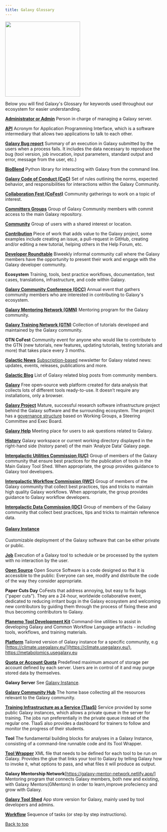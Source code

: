 ```yaml
---
title: Galaxy Glossary 
---
```

<div class='right'><img src="/images/undraw-illustrations/book-lover.svg" alt="" width="240" /></div>

Below you will find Galaxy's Glossary for keywords used throughout our ecosystem for easier understanding.

 **[Administrator or Admin](https://galaxyproject.org/admin/)** Person in charge of managing a Galaxy server.

**[API](https://galaxyproject.org/develop/api/)** Acronym for Application Programming Interface, which is a software intermediary that allows two applications to talk to each other.

**[Galaxy Bug report](https://galaxyproject.org/issues/#tips)** Summary of an execution in Galaxy submitted by the users when a process fails. It includes the data necessary to reproduce the bug (tool version, job invocation, input parameters, standard output and error, message from the user, etc.)

**[BioBlend](https://bioblend.readthedocs.io/en/latest/api_docs/galaxy/all.html)** Python library for interacting with Galaxy from the command line.

**[Galaxy Code of Conduct (CoC)](https://galaxyproject.org/community/coc/)** Set of rules outlining the norms, expected behavior, and responsibilities 
for interactions within the Galaxy Community.

**[Collaboration Fest (CoFest)](https://galaxyproject.org/events/cofests/)** Community gatherings to work on a topic of interest.

**[Committers Groups](https://galaxyproject.org/community/committers/)** Group of Galaxy Community members with commit access to the main Galaxy 
repository.

**[Community](https://galaxyproject.org/community/)** Group of users with a shared interest or location.

**[Contribution](https://galaxyproject.org/develop/)** Piece of work that adds value to the Galaxy project, some examples include creating an issue, a pull-request in GitHub, creating and/or editing a new tutorial, helping others in the Help Forum, etc.

**[Developer Roundtable](https://galaxyproject.org/community/devroundtable/)** Biweekly informal community call where  the Galaxy members have the opportunity to present their work and engage with the Galaxy developer community.

**Ecosystem** Training, tools, best practice workflows, documentation, test cases, translations, infrastructure, and code within Galaxy.

**[Galaxy Community Conference (GCC)](https://galaxyproject.org/gcc/)** Annual event that gathers community members who are interested in 
contributing to Galaxy's ecosystem.

**[Galaxy Mentoring Network (GMN)](https://galaxy-mentor-network.netlify.app/)** Mentoring program for the Galaxy community.

**[Galaxy Training Network (GTN)](https://training.galaxyproject.org/)** Collection of tutorials developed and maintained by the Galaxy community.

**GTN CoFest** Community event for anyone who would like to contribute to the GTN (new tutorials, new features, updating tutorials, testing tutorials and more) that takes place every 3 months.

**[Galactic News](https://galaxyproject.org/galaxy-updates/)** 
[Subscription-based](https://lists.galaxyproject.org/?count=100&all-lists=) newsletter for Galaxy related news: updates, events, releases, publications and more.

**[Galactic Blog](https://galaxyproject.org/blog/)** 
List of Galaxy related blog posts from community members.

**[Galaxy](https://github.com/galaxyproject/galaxy)** Free open-source web platform created for data analysis that collects lots of different tools ready-to-use. It doesn’t require any installations, only a browser.

**[Galaxy Project](https://galaxyproject.org/)** Mature, successful research software infrastructure project behind the Galaxy software and the surrounding ecosystem. The project has a [governance structure](https://galaxyproject.org/community/governance/) based on Working Groups, a Steering Committee and 
Exec Board. 

**[Galaxy Help](https://help.galaxyproject.org/)** Meeting place for users to ask questions related to Galaxy.

**[History](https://training.galaxyproject.org/training-material/topics/galaxy-interface/tutorials/history/tutorial.html)** Galaxy workspace or current working directory displayed in the right-hand side (history panel) of the main ‘Analyze Data’ Galaxy page.

**[Intergalactic Utilities Commission (IUC)](https://galaxyproject.org/iuc/)** Group of members of the Galaxy community that ensure best practices for the publication of tools in the Main Galaxy Tool Shed. When appropriate, the group provides guidance to Galaxy tool developers.

**[Intergalactic Workflow Commission (IWC)](https://github.com/galaxyproject/iwc)** Group of members of the Galaxy community that collect best practices, tips and tricks to maintain high quality Galaxy workflows. When appropriate, the group provides guidance to Galaxy workflow developers.

**[Intergalactic Data Commission (IDC)](https://github.com/galaxyproject/idc)** Group of members of the Galaxy community that collect best practices, 
tips and tricks to maintain reference data.

#### [**Galaxy Instance**](https://galaxyproject.org/admin/get-galaxy/)
Customizable deployment of the Galaxy software that can be either private or public. 

**[Job](https://galaxyproject.org/support/how-jobs-execute/)** Execution of a Galaxy tool to schedule or be processed by the system with no interaction by the user.

**[Open Source](https://opensource.org/osd)** Open Source Software is a code designed so that it is accessible to the public: Everyone can see, modify and distribute the code of the way they consider appropriate.

**Paper Cuts Day** CoFests that address annoying, but easy to fix bugs ("paper cuts"). They are a 24-hour, worldwide collaborative event, dedicated to reducing irritant bugs in the Galaxy ecosystem and welcoming new contributors by guiding them through the process of fixing these and thus becoming contributors to Galaxy.
	
**[Planemo Tool Development Kit](https://planemo.readthedocs.io/en/latest/writing.html)** Command-line utilities to assist in developing Galaxy and Common Workflow Language artifacts - including tools, workflows, and training materials.

**[Platform](https://galaxyproject.org/use/)** Tailored version of Galaxy instance for a specific community, e.g [https://climate.usegalaxy.eu/](https://climate.usegalaxy.eu/), https://metabolomics.usegalaxy.eu

**[Quota or Account Quota](https://galaxyproject.org/support/account-quotas/)** Predefined maximum amount of storage per account defined by each server. Users are in control of it and may purge stored data by themselves. 

**Galaxy Server** See [Galaxy Instance](#galaxy-instance).

**[Galaxy Community Hub](https://galaxyproject.org/)** The home base collecting all the resources relevant to the Galaxy community.

**[Training Infrastructure as a Service (TIaaS)](https://galaxyproject.eu/tiaas.html)** Service provided by some public Galaxy instances, which allows a private queue in the server for training. The jobs run preferentially in the private queue instead of the regular one. TIaaS also provides a dashboard for trainers to follow and monitor the progress of their students.

**Tool** The fundamental building blocks for analyses in a Galaxy Instance, consisting of a command-line runnable code and its Tool Wrapper.

**[Tool Wrapper](https://docs.galaxyproject.org/en/latest/dev/schema.html)** XML file that needs to be defined for each tool to be run on Galaxy. Provides the glue that links your tool to Galaxy by telling Galaxy how to invoke it, what options to pass, and what files it will produce as output.

**Galaxy Mentorship Network**[https://galaxy-mentor-network.netlify.app/] Mentoring program that connects Galaxy members, both new and existing, with Galaxy Mentors(GMentors) in order to learn,improve profeciency and grow with Galaxy.

**[Galaxy Tool Shed](https://toolshed.g2.bx.psu.edu/)** App store version for Galaxy, mainly used by tool developers and admins.

**[Workflow](https://training.galaxyproject.org/training-material/topics/galaxy-interface/tutorials/workflow-editor/tutorial.html)** Sequence of tasks (or step by step instructions).

[Back to top](#)